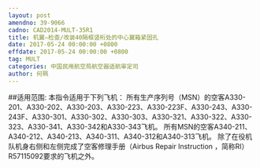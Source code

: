 ```yaml
---
layout: post
amendno: 39-9066
cadno: CAD2014-MULT-35R1
title: 机翼—检查/改装40隔框竖桁处的中心翼箱紧固孔
date: 2017-05-24 00:00:00 +0800
effdate: 2017-05-24 00:00:00 +0800
tag: MULT
categories: 中国民用航空局航空器适航审定司
author: 何珮
---
```


##适用范围:
本指令适用于下列飞机：
所有生产序列号（MSN）的空客A330-201、A330-202、A330-203、A330-223、A330-223F、A330-243、A330-243F、A330-301、A330-302、A330-303、A330-321、A330-322、A330-323、A330-341、A330-342和A330-343飞机。
所有MSN的空客A340-211、A340-212、A340-213、A340-311、A340-312和A340-313飞机。
除了在役机队机身右侧和左侧完成了空客修理手册（Airbus Repair Instruction ，简称RI）R57115092要求的飞机之外。

